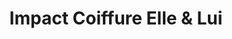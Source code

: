 ---
title: "Impact Coiffure Elle & Lui"
url: /magog/impact-coiffure-elle-and-lui/
shop: hairdresser
---